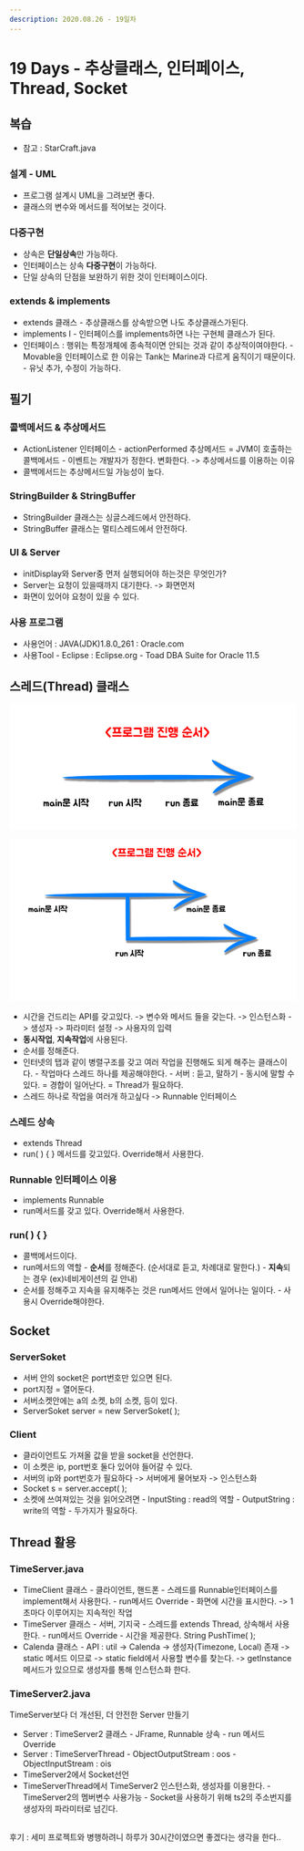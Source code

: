 ```yaml
---
description: 2020.08.26 - 19일차
---
```


# 19 Days - 추상클래스, 인터페이스, Thread, Socket

## 복습

* 참고 : StarCraft.java

### 설계 - UML

* 프로그램 설계시 UML을 그려보면 좋다.
* 클래스의 변수와 메서드를 적어보는 것이다.

### 다중구현

* 상속은 **단일상속**만 가능하다. 
* 인터페이스는 상속 **다중구현**이 가능하다. 
* 단일 상속의 단점을 보완하기 위한 것이 인터페이스이다.

### extends & implements

* extends 클래스 - 추상클래스를 상속받으면 나도 추상클래스가된다.
* implements I - 인터페이스를 implements하면 나는 구현체 클래스가 된다.
* 인터페이스 : 행위는 특정개체에 종속적이면 안되는 것과 같이 추상적이여야한다. - Movable을 인터페이스로 한 이유는 Tank는 Marine과 다르게 움직이기 때문이다. - 유닛 추가, 수정이 가능하다.

## 필기

### 콜백메서드 & 추상메서드

* ActionListener 인터페이스 - actionPerformed 추상메서드 = JVM이 호출하는 콜백메서드 - 이벤트는 개발자가 정한다. 변화한다. -&gt; 추상메서드를 이용하는 이유
* 콜백메서드는 추상메서드일 가능성이 높다.

### StringBuilder & StringBuffer

* StringBuilder 클래스는 싱글스레드에서 안전하다.
* StringBuffer  클래스는 멀티스레드에서 안전하다.

### UI & Server

* initDisplay와 Server중 먼저 실행되어야 하는것은 무엇인가?
* Server는 요청이 있을때까지 대기한다. -&gt; 화면먼저
* 화면이 있어야 요청이 있을 수 있다.

### 사용 프로그램

* 사용언어 : JAVA\(JDK\)1.8.0\_261 : Oracle.com
* 사용Tool  - Eclipse : Eclipse.org - Toad DBA Suite for Oracle 11.5

## 스레드\(Thread\) 클래스

![&#xC77C;&#xBC18;&#xC801;&#xC778; &#xC9C4;&#xD589;&#xC21C;&#xC11C; = 1&#xCC28;&#xC120;](../../.gitbook/assets/thread1.png)

![&#xC2A4;&#xB808;&#xB4DC; &#xD558;&#xB098; &#xCD94;&#xAC00; = 2&#xCC28;&#xC120;](../../.gitbook/assets/thread2.png)

* 시간을 건드리는 API를 갖고있다. -&gt; 변수와 메서드 들을 갖는다. -&gt; 인스턴스화 -&gt; 생성자 -&gt; 파라미터 설정 -&gt; 사용자의 입력
* **동시작업**, **지속작업**에 사용된다.
* 순서를 정해준다.
* 인터넷의 탭과 같이 병렬구조를 갖고 여러 작업을 진행해도 되게 해주는 클래스이다. - 작업마다 스레드 하나를 제공해야한다. - 서버 : 듣고, 말하기 - 동시에 말할 수 있다. = 경합이 일어난다. = Thread가 필요하다.
* 스레드 하나로 작업을 여러개 하고싶다 -&gt; Runnable 인터페이스

### 스레드 상속

* extends Thread
* run\( \) { } 메서드를 갖고있다. Override해서 사용한다.

### Runnable 인터페이스 이용

* implements Runnable
* run메서드를 갖고 있다. Override해서 사용한다.

### run\( \) { }

* 콜백메서드이다.
* run메서드의 역할 - **순서**를 정해준다. \(순서대로 듣고, 차례대로 말한다.\) - **지속**되는 경우 \(ex\)네비게이션의 길 안내\)
* 순서를 정해주고 지속을 유지해주는 것은 run메서드 안에서 일어나는 일이다. - 사용시 Override해야한다.

## Socket

### ServerSoket

* 서버 안의 socket은 port번호만 있으면 된다. 
* port지정 = 열어둔다.
* 서버소켓안에는 a의 소켓, b의 소켓, 등이 있다.
* ServerSoket server = new ServerSoket\( \);

### Client

* 클라이언트도 가져올 값을 받을 socket을 선언한다.
* 이 소켓은 ip, port번호 둘다 있어야 들어갈 수 있다.
* 서버의 ip와 port번호가 필요하다 -&gt; 서버에게 물어보자 -&gt; 인스턴스화
* Socket s = server.accept\( \);
* 소켓에 쓰여져있는 것을 읽어오려면 - InputSting : read의 역할 - OutputString : write의 역할 - 두가지가 필요하다.

## Thread 활용

### TimeServer.java

* TimeClient 클래스 - 클라이언트, 핸드폰 - 스레드를 Runnable인터페이스를 implement해서 사용한다. - run메서드 Override - 화면에 시간을 표시한다. -&gt; 1초마다 이루어지는 지속적인 작업
* TimeServer 클래스 - 서버, 기지국 - 스레드를 extends Thread, 상속해서 사용한다. - run메서드 Override - 시간을 제공한다. String PushTime\( \);
* Calenda 클래스 - API : util -&gt; Calenda -&gt; 생성자\(Timezone, Local\) 존재 -&gt; static 메서드 이므로 -&gt; static field에서 사용할 변수를 찾는다. -&gt; getInstance메서드가 있으므로 생성자를 통해 인스턴스화 한다.

### TimeServer2.java

TimeServer보다 더 개선된, 더 안전한 Server 만들기

* Server : TimeServer2 클래스 - JFrame, Runnable 상속 - run 메서드 Override
* Server : TimeServerThread - ObjectOutputStream : oos - ObjectInputStream : ois
* TimeServer2에서 Socket선언
* TimeServerThread에서 TimeServer2 인스턴스화, 생성자를 이용한다. - TimeServer2의 멤버변수 사용가능 - Socket을 사용하기 위해 ts2의 주소번지를 생성자의 파라미터로 넘긴다.

## 



후기 : 세미 프로젝트와 병행하려니 하루가 30시간이였으면 좋겠다는 생각을 한다..

